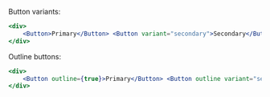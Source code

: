 Button variants:

```jsx
<div>
    <Button>Primary</Button> <Button variant="secondary">Secondary</Button>
</div>
```

Outline buttons:

```jsx
<div>
    <Button outline={true}>Primary</Button> <Button outline variant="secondary">Secondary</Button>
</div>
```
